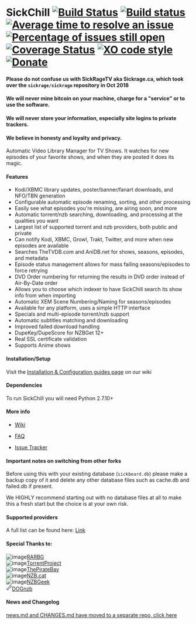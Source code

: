 SickChill [![Build Status](https://travis-ci.org/SickChill/SickChill.svg?branch=master)](https://travis-ci.org/SickChill/SickChill) [![Build status](https://ci.appveyor.com/api/projects/status/s8bb0iqroecnhya2/branch/master?svg=true)](https://ci.appveyor.com/project/miigotu/SickChill/branch/master) [![Average time to resolve an issue](http://isitmaintained.com/badge/resolution/SickChill/SickChill.svg)](http://isitmaintained.com/project/SickChill/SickChill "Average time to resolve an issue") [![Percentage of issues still open](http://isitmaintained.com/badge/open/SickChill/SickChill.svg)](http://isitmaintained.com/project/SickChill/SickChill "Percentage of issues still open") [![Coverage Status](https://codecov.io/gh/SickChill/SickChill/branch/master/graph/badge.svg)](https://codecov.io/gh/SickChill/SickChill) [![XO code style](https://img.shields.io/badge/code_style-XO-5ed9c7.svg)](https://github.com/sindresorhus/xo) [![Donate](https://img.shields.io/badge/donations-appreciated-green.svg)](https://github.com/SickChill/SickChill/wiki/Donations)
====================================================================================================================================================================================================================================================================================================================================================================================================================================================================================================================================================================================================================================================================================================================================================================================================================================================================

#### Please do not confuse us with SickRageTV aka Sickrage.ca, which took over the `sickrage/sickrage` repository in Oct 2018
#### We will never mine bitcoin on your machine, charge for a "service" or to use the software.
#### We will never store your information, especially site logins to private trackers.
#### We believe in honesty and loyalty and privacy.

Automatic Video Library Manager for TV Shows. It watches for new episodes of your favorite shows, and when they are posted it does its magic.

#### Features
 - Kodi/XBMC library updates, poster/banner/fanart downloads, and NFO/TBN generation
 - Configurable automatic episode renaming, sorting, and other processing
 - Easily see what episodes you're missing, are airing soon, and more
 - Automatic torrent/nzb searching, downloading, and processing at the qualities you want
 - Largest list of supported torrent and nzb providers, both public and private
 - Can notify Kodi, XBMC, Growl, Trakt, Twitter, and more when new episodes are available
 - Searches TheTVDB.com and AniDB.net for shows, seasons, episodes, and metadata
 - Episode status management allows for mass failing seasons/episodes to force retrying
 - DVD Order numbering for returning the results in DVD order instead of Air-By-Date order
 - Allows you to choose which indexer to have SickChill search its show info from when importing
 - Automatic XEM Scene Numbering/Naming for seasons/episodes
 - Available for any platform, uses a simple HTTP interface
 - Specials and multi-episode torrent/nzb support
 - Automatic subtitles matching and downloading
 - Improved failed download handling
 - DupeKey/DupeScore for NZBGet 12+
 - Real SSL certificate validation
 - Supports Anime shows

#### Installation/Setup

Visit the [Installation & Configuration guides page](https://github.com/SickChill/SickChill/wiki/Installation-&-Configuration-Guides) on our wiki

#### Dependencies

To run SickChill you will need Python 2.7.10+

#### More info

* [Wiki](https://github.com/SickChill/SickChill/wiki)

* [FAQ](https://github.com/SickChill/SickChill/wiki/FAQ%27s-and-Fixes)

* [Issue Tracker](https://github.com/SickChill/SickChill/issues)

#### Important notes on switching from other forks

Before using this with your existing database (`sickbeard.db`) please make a backup copy of it and delete any other database files such as cache.db and failed.db if present.

We HIGHLY recommend starting out with no database files at all to make this a fresh start but the choice is at your own risk.

#### Supported providers

A full list can be found here: [Link](https://github.com/SickChill/SickChill/wiki/SickChill-Search-Providers)

#### Special Thanks to:
![image](https://rarbg.com/favicon.ico)[RARBG](https://rarbg.to)  
![image](https://torrentproject2.se/favicon.ico)[TorrentProject](https://torrentproject.se/about)  
![image](https://thepiratebay.org/favicon.ico)[ThePirateBay](https://thepiratebay.se/)  
![image](https://nzb.cat/favicon.ico)[NZB.cat](https://nzb.cat/)  
![image](https://nzbgeek.info/favicon.ico)[NZBGeek](https://nzbgeek.info)  
![image](https://raw.githubusercontent.com/SickChill/SickChill/master/gui/slick/images/providers/dognzb.png)[DOGnzb](dognzb.cr)  

#### News and Changelog
[news.md and CHANGES.md have moved to a separate repo, click here](https://github.com/SickChill/SickChill.github.io)
